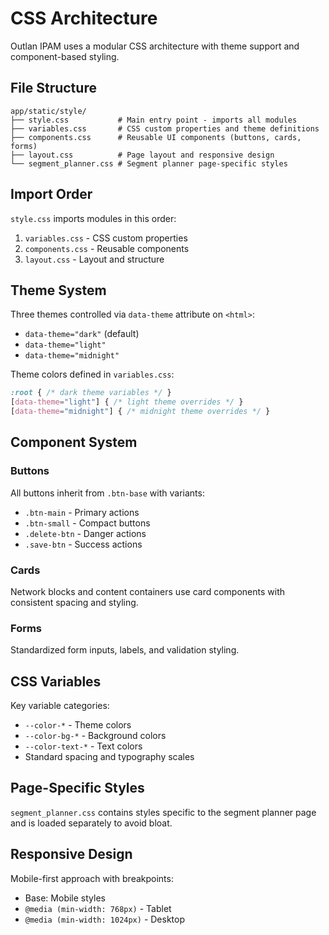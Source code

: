 # CSS Architecture

Outlan IPAM uses a modular CSS architecture with theme support and component-based styling.

## File Structure

```
app/static/style/
├── style.css           # Main entry point - imports all modules
├── variables.css       # CSS custom properties and theme definitions
├── components.css      # Reusable UI components (buttons, cards, forms)
├── layout.css          # Page layout and responsive design
└── segment_planner.css # Segment planner page-specific styles
```

## Import Order

`style.css` imports modules in this order:
1. `variables.css` - CSS custom properties
2. `components.css` - Reusable components  
3. `layout.css` - Layout and structure

## Theme System

Three themes controlled via `data-theme` attribute on `<html>`:
- `data-theme="dark"` (default)
- `data-theme="light"`
- `data-theme="midnight"`

Theme colors defined in `variables.css`:
```css
:root { /* dark theme variables */ }
[data-theme="light"] { /* light theme overrides */ }
[data-theme="midnight"] { /* midnight theme overrides */ }
```

## Component System

### Buttons
All buttons inherit from `.btn-base` with variants:
- `.btn-main` - Primary actions
- `.btn-small` - Compact buttons
- `.delete-btn` - Danger actions
- `.save-btn` - Success actions

### Cards
Network blocks and content containers use card components with consistent spacing and styling.

### Forms
Standardized form inputs, labels, and validation styling.

## CSS Variables

Key variable categories:
- `--color-*` - Theme colors
- `--color-bg-*` - Background colors
- `--color-text-*` - Text colors
- Standard spacing and typography scales

## Page-Specific Styles

`segment_planner.css` contains styles specific to the segment planner page and is loaded separately to avoid bloat.

## Responsive Design

Mobile-first approach with breakpoints:
- Base: Mobile styles
- `@media (min-width: 768px)` - Tablet
- `@media (min-width: 1024px)` - Desktop